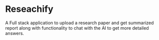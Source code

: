 # Reseachify
A Full stack application to upload a research paper and get summarized report along with functionality to chat with the AI to get more detailed answers.
